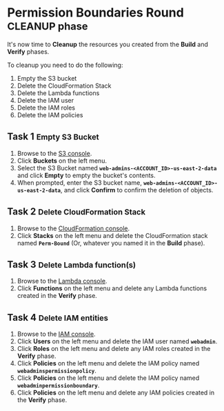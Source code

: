 # Permission Boundaries Round <small>CLEANUP phase</small>

It's now time to **Cleanup** the resources you created from the **Build** and **Verify** phases.

To cleanup you need to do the following:

1. Empty the S3 bucket
2. Delete the CloudFormation Stack
3. Delete the Lambda functions
4. Delete the IAM user
5. Delete the IAM roles
6. Delete the IAM policies

## Task 1 <small>Empty S3 Bucket</small>

1. Browse to the [S3 console](https://console.aws.amazon.com/s3/home?region=us-east-2).
2. Click **Buckets** on the left menu.
3. Select the S3 Bucket named **`web-admins-<ACCOUNT_ID>-us-east-2-data`** and click **Empty** to empty the bucket's contents.
3. When prompted, enter the S3 bucket name, **`web-admins-<ACCOUNT_ID>-us-east-2-data`**, and click **Confirm** to confirm the deletion of objects.

## Task 2 <small>Delete CloudFormation Stack</small>

1. Browse to the [CloudFormation console](https://console.aws.amazon.com/cloudformation/home?region=us-east-2).
2. Click **Stacks** on the left menu and delete the CloudFormation stack named **`Perm-Bound`** (Or, whatever you named it in the **Build** phase).

## Task 3 <small>Delete Lambda function(s)</small>

1. Browse to the [Lambda console](https://console.aws.amazon.com/lambda/home?region=us-east-2region#/functions).
2. Click **Functions** on the left menu and delete any Lambda functions created in the **Verify** phase.

## Task 4 <small>Delete IAM entities</small>

1. Browse to the [IAM console](https://console.aws.amazon.com/iam/home).
2. Click **Users** on the left menu and delete the IAM user named **`webadmin`**.
3. Click **Roles** on the left menu and delete any IAM roles created in the **Verify** phase.
4. Click **Policies** on the left menu and delete the IAM policy named **`webadminspermissionpolicy`**.
5. Click **Policies** on the left menu and delete the IAM policy named **`webadminpermissionboundary`**.
6. Click **Policies** on the left menu and delete any IAM policies created in the **Verify** phase.

